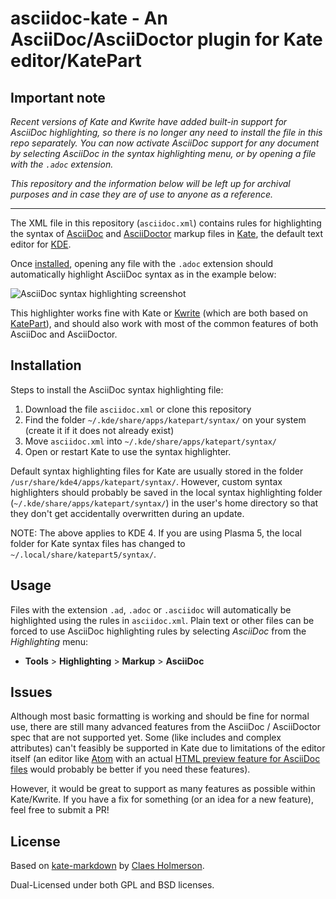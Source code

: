 # asciidoc-kate - An AsciiDoc/AsciiDoctor plugin for Kate editor/KatePart

## Important note

_Recent versions of Kate and Kwrite have added built-in support for AsciiDoc highlighting, so there is no longer any need to install the file in this repo separately. You can now activate AsciiDoc support for any document by selecting AsciiDoc in the syntax highlighting menu, or by opening a file with the `.adoc` extension._

_This repository and the information below will be left up for archival purposes and in case they are of use to anyone as a reference._

---

The XML file in this repository (`asciidoc.xml`) contains rules for highlighting the syntax of [AsciiDoc](http://asciidoc.org/) and [AsciiDoctor](http://asciidoctor.org/) markup files in [Kate](http://kate-editor.org/), the default text editor for [KDE](https://www.kde.org/).

Once [installed](#installation), opening any file with the `.adoc` extension should automatically highlight AsciiDoc syntax as in the example below:

![AsciiDoc syntax highlighting screenshot](https://cloud.githubusercontent.com/assets/9295750/14151632/afee9468-f663-11e5-859e-800e16cf027f.png)

This highlighter works fine with Kate or [Kwrite](https://www.kde.org/applications/utilities/kwrite/) (which are both based on [KatePart](http://kate-editor.org/about-katepart/)), and should also work with most of the common features of both AsciiDoc and AsciiDoctor.

## Installation

Steps to install the AsciiDoc syntax highlighting file:

1. Download the file `asciidoc.xml` or clone this repository
2. Find the folder `~/.kde/share/apps/katepart/syntax/` on your system (create it if it does not already exist)
3. Move `asciidoc.xml` into `~/.kde/share/apps/katepart/syntax/`
4. Open or restart Kate to use the syntax highlighter.

Default syntax highlighting files for Kate are usually stored in the folder `/usr/share/kde4/apps/katepart/syntax/`. However, custom syntax highlighters should probably be saved in the local syntax highlighting folder (`~/.kde/share/apps/katepart/syntax/`) in the user's home directory so that they don't get accidentally overwritten during an update.

NOTE: The above applies to KDE 4. If you are using Plasma 5, the local folder for Kate syntax files has changed to `~/.local/share/katepart5/syntax/`.

## Usage

Files with the extension `.ad`, `.adoc` or `.asciidoc` will automatically be highlighted using the rules in `asciidoc.xml`. Plain text or other files can be forced to use AsciiDoc highlighting rules by selecting _AsciiDoc_ from the _Highlighting_ menu:

* __Tools__ > __Highlighting__ > __Markup__ > __AsciiDoc__

## Issues

Although most basic formatting is working and should be fine for normal use, there are still many advanced features from the AsciiDoc / AsciiDoctor spec that are not supported yet. Some (like includes and complex attributes) can't feasibly be supported in Kate due to limitations of the editor itself (an editor like [Atom](https://atom.io/) with an actual [HTML preview feature for AsciiDoc files](https://github.com/asciidoctor/atom-asciidoc-preview) would probably be better if you need these features).

However, it would be great to support as many features as possible within Kate/Kwrite. If you have a fix for something (or an idea for a new feature), feel free to submit a PR!

## License
Based on [kate-markdown](http://github.com/claes/kate-markdown/) by [Claes Holmerson](http://github.com/claes/).

Dual-Licensed under both GPL and BSD licenses.
